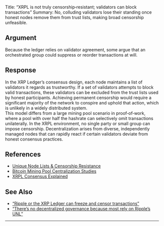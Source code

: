 Title: “XRPL is not truly censorship‑resistant; validators can block transactions”
Summary: No, colluding validators lose their standing once honest nodes remove them from trust lists, making broad censorship unfeasible.

## Argument  
Because the ledger relies on validator agreement, some argue that an orchestrated group could suppress or reorder transactions at will.

## Response  
In the XRP Ledger’s consensus design, each node maintains a list of validators it regards as trustworthy. If a set of validators attempts to block valid transactions, these validators can be excluded from the trust lists used by honest participants. Achieving permanent censorship would require a significant majority of the network to conspire and uphold that action, which is unlikely in a widely distributed system.  
This model differs from a large mining pool scenario in proof‑of‑work, where a pool with over half the hashrate can selectively omit transactions unilaterally. In the XRPL environment, no single party or small group can impose censorship. Decentralization arises from diverse, independently managed nodes that can rapidly react if certain validators deviate from honest consensus practices.

## References
- [Unique Node Lists & Censorship Resistance](https://xrpl.org/unique-node-lists.html)
- [Bitcoin Mining Pool Centralization Studies](https://www.coindesk.com/learn/are-mining-pools-decentralized)
- [XRPL Consensus Explained](https://xrpl.org/consensus.html)

## See Also
- [“Ripple or the XRP Ledger can freeze and censor transactions”](ripple-or-the-xrp-ledger-can-freeze-and-censor-transactions.html)
- [“There’s no decentralized governance because most rely on Ripple’s UNL”](theres-no-decentralized-governance-because-most-rely-on-ripples-unl.html)

---


